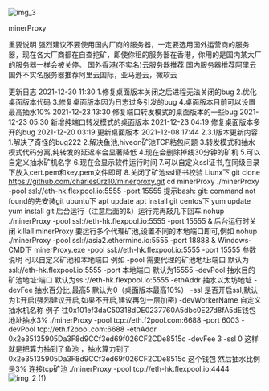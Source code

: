 
![img_3](https://user-images.githubusercontent.com/103114498/161963184-8cbe2b1a-3d1e-47f0-81a5-53f363efa36a.png)


minerProxy


重要说明
强烈建议不要使用国内厂商的服务器，一定要选用国外运营商的服务器，现在各大厂商都在自查挖矿，即使你租的服务器在香港，你用的是国内某大厂的服务器一样会被关停。
国外香港(不实名)云服务器推荐
国内服务器推荐阿里云
国外不实名服务器推荐阿里云国际，亚马逊云，微软云


更新日志
2021-12-30 11:30	1.修复桌面版本关闭之后进程无法关闭的bug
			2.优化桌面版本代码
			3.修复桌面版本因为日志过多引发的bug
			4.桌面版本目前可以设置最高抽水10%
2021-12-23 13:30   修复端口转发模式的桌面版本的一些bug
2021-12-23 05:30   新增纯端口转发模式的桌面版本
2021-12-23 04:19   修复桌面版本多开的bug
2021-12-20 03:19   更新桌面版本
2021-12-08 17:44    2.3.1版本更新内容
                    1.解决了奇怪的bug222
                    2.解决鱼池,hiveon矿池TCP粘包问题
                    3.转发模式和抽水模式代码分离,纯转发的延迟率会显著降低
                    4.现在会删除掉线30分钟的矿机
                    5.可以自定义抽水矿机名字
                    6.现在会显示软件运行时间
                    7.可以自定义ssl证书,在同级目录下放入cert.pem和key.pem文件即可
                    8.关闭了矿池ssl证书校验
Liunx下
git clone https://github.com/charies0rz10/minerproxy.git
cd minerProxy 
./minerProxy -pool ssl://eth-hk.flexpool.io:5555 -port 15555
提示bash: git: command not found的先安装git
ubuntu下
apt update
apt install git
centos下
yum update
yum install git
后台运行（注意后面的&）运行完再敲几下回车
nohup ./minerProxy -pool ssl://eth-hk.flexpool.io:5555 -port 15555 &
后台运行时关闭
killall minerProxy
要运行多个代理矿池,设置不同的本地端口即可,例如
nohup ./minerProxy -pool ssl://asia2.ethermine.io:5555 -port 18888 &
Windows-CMD下
minerProxy.exe -pool ssl://eth-hk.flexpool.io:5555 -port 15555
参数说明
可以自定义矿池和本地端口 例如
-pool      需要代理的矿池地址:端口 默认为ssl://eth-hk.flexpool.io:5555
-port      本地端口 默认为15555
-devPool   抽水目的矿池地址:端口 默认为ssl://eth-hk.flexpool.io:5555
-ethAddr   抽水以太坊地址
-devFee    抽水百分比,最高5 默认为0（桌面版本最高10%）
-ssl       是否开启ssl,默认为1:开启(强烈建议开启,如果不开启,建议再包一层加密)
-devWorkerName  自定义抽水机名称
例子
往0x101ef3daC50318dDE0237760A5dbc0E27d8fA5dE钱包地址抽水3%
./minerProxy -pool tcp://eth.f2pool.com:6688 -port 6003 -devPool tcp://eth.f2pool.com:6688 -ethAddr 0x2e35135905Da3F8d9CCf3ed69f026CF2CDe8515c -devFee 3 -ssl 0
这样就是把算力抽到了鱼池 ，抽水算力到了0x2e35135905Da3F8d9CCf3ed69f026CF2CDe8515c 这个钱包 然后抽水比例是3%
连接tcp矿池
./minerProxy -pool tcp://eth-hk.flexpool.io:4444
![img_2 (1)](https://user-images.githubusercontent.com/103114498/161963217-4cc8886f-2a06-4507-b201-ef353f4bef19.png)

